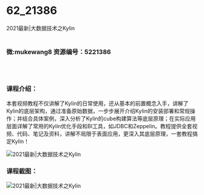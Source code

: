 # 62_21386
2021最新|大数据技术之Kylin
<br/></br>
<h3>微:mukewang8 资源编号：5221386</h3>
<br/></br>
<h3>课程介绍：</h3>
<p>本套视频教程不仅讲解了<a title="查看与 Kylin 相关的文章" target="_blank">Kylin</a>的日常使用，还从基本的前置概念入手，讲解了<a title="查看与 Kylin 相关的文章" target="_blank">Kylin</a>的底层架构，通过准备原始数据，一步步展开介绍Kylin的安装部署和常规操作；并结合具体案例，深入分析了Kylin的cube构建算法等底层原理；在实际应用层面详解了常用的Kylin优化手段和BI工具，如JDBC和Zeppelin。教程提供全套视频、代码、笔记及资料，讲解不局限于表面应用，更深入其底层原理，一套教程搞定Kylin！</p>
<p><img src="https://www.ko996.com/wp-content/uploads/img/2021/10/1-30-300x152.png" alt="2021最新|大数据技术之Kylin"></p>
<div class="info-desc">
<h3>课程截图：</h3>
<p><img src="https://www.ko996.com/wp-content/uploads/img/2021/10/2-24.png" alt="2021最新|大数据技术之Kylin"></p>


			
</div>

